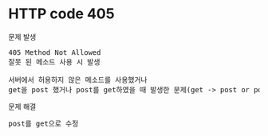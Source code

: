 HTTP code 405
=========

문제 발생
<pre>
405 Method Not Allowed
잘못 된 메소드 사용 시 발생

서버에서 허용하지 않은 메소드를 사용했거나
get을 post 했거나 post를 get하였을 때 발생한 문제(get -> post or post -> get)
</pre> 

문제 해결
<pre>
post를 get으로 수정
</pre> 
